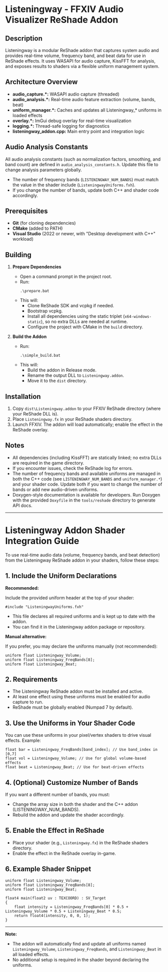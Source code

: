 # Listeningway - FFXIV Audio Visualizer ReShade Addon

## Description

Listeningway is a modular ReShade addon that captures system audio and provides real-time volume, frequency band, and beat data for use in ReShade effects. It uses WASAPI for audio capture, KissFFT for analysis, and exposes results to shaders via a flexible uniform management system.

## Architecture Overview

- **audio_capture.*:** WASAPI audio capture (threaded)
- **audio_analysis.*:** Real-time audio feature extraction (volume, bands, beat)
- **uniform_manager.*:** Caches and updates all Listeningway_* uniforms in loaded effects
- **overlay.*:** ImGui debug overlay for real-time visualization
- **logging.*:** Thread-safe logging for diagnostics
- **listeningway_addon.cpp:** Main entry point and integration logic

## Audio Analysis Constants

All audio analysis constants (such as normalization factors, smoothing, and band count) are defined in `audio_analysis_constants.h`. Update this file to change analysis parameters globally.

- The number of frequency bands (`LISTENINGWAY_NUM_BANDS`) must match the value in the shader include (`ListeningwayUniforms.fxh`).
- If you change the number of bands, update both C++ and shader code accordingly.

## Prerequisites

- **Git** (for cloning dependencies)
- **CMake** (added to PATH)
- **Visual Studio** (2022 or newer, with "Desktop development with C++" workload)

## Building

1. **Prepare Dependencies**
   - Open a command prompt in the project root.
   - Run:
     ```
     .\prepare.bat
     ```
   - This will:
     - Clone ReShade SDK and vcpkg if needed.
     - Bootstrap vcpkg.
     - Install all dependencies using the static triplet (`x64-windows-static`), so no extra DLLs are needed at runtime.
     - Configure the project with CMake in the `build` directory.

2. **Build the Addon**
   - Run:
     ```
     .\simple_build.bat
     ```
   - This will:
     - Build the addon in Release mode.
     - Rename the output DLL to `Listeningway.addon`.
     - Move it to the `dist` directory.

## Installation

1. Copy `dist\Listeningway.addon` to your FFXIV ReShade directory (where your ReShade DLL is).
2. Place `Listeningway.fx` in your ReShade shaders directory.
3. Launch FFXIV. The addon will load automatically; enable the effect in the ReShade overlay.

## Notes

- All dependencies (including KissFFT) are statically linked; no extra DLLs are required in the game directory.
- If you encounter issues, check the ReShade log for errors.
- The number of frequency bands and available uniforms are managed in both the C++ code (see `LISTENINGWAY_NUM_BANDS` and `uniform_manager.*`) and your shader code. Update both if you want to change the number of bands or add new audio-driven uniforms.
- Doxygen-style documentation is available for developers. Run Doxygen with the provided `Doxyfile` in the `tools/reshade` directory to generate API docs.

---

# Listeningway Addon Shader Integration Guide

To use real-time audio data (volume, frequency bands, and beat detection) from the Listeningway ReShade addon in your shaders, follow these steps:

## 1. Include the Uniform Declarations

**Recommended:**

Include the provided uniform header at the top of your shader:

```hlsl
#include "ListeningwayUniforms.fxh"
```

- This file declares all required uniforms and is kept up to date with the addon.
- You can find it in the Listeningway addon package or repository.

**Manual alternative:**

If you prefer, you may declare the uniforms manually (not recommended):

```hlsl
uniform float Listeningway_Volume;
uniform float Listeningway_FreqBands[8];
uniform float Listeningway_Beat;
```

## 2. Requirements

- The Listeningway ReShade addon must be installed and active.
- At least one effect using these uniforms must be enabled for audio capture to run.
- ReShade must be globally enabled (Numpad 7 by default).

## 3. Use the Uniforms in Your Shader Code

You can use these uniforms in your pixel/vertex shaders to drive visual effects. Example:

```hlsl
float bar = Listeningway_FreqBands[band_index]; // Use band_index in [0,7]
float vol = Listeningway_Volume; // Use for global volume-based effects
float beat = Listeningway_Beat; // Use for beat-driven effects
```

## 4. (Optional) Customize Number of Bands

If you want a different number of bands, you must:
- Change the array size in both the shader and the C++ addon (LISTENINGWAY_NUM_BANDS).
- Rebuild the addon and update the shader accordingly.

## 5. Enable the Effect in ReShade

- Place your shader (e.g., `Listeningway.fx`) in the ReShade shaders directory.
- Enable the effect in the ReShade overlay in-game.

## 6. Example Shader Snippet

```hlsl
uniform float Listeningway_Volume;
uniform float Listeningway_FreqBands[8];
uniform float Listeningway_Beat;

float4 main(float2 uv : TEXCOORD) : SV_Target
{
    float intensity = Listeningway_FreqBands[0] * 0.5 + Listeningway_Volume * 0.5 + Listeningway_Beat * 0.5;
    return float4(intensity, 0, 0, 1);
}
```

---

**Note:**  
- The addon will automatically find and update all uniforms named `Listeningway_Volume`, `Listeningway_FreqBands`, and `Listeningway_Beat` in all loaded effects.
- No additional setup is required in the shader beyond declaring the uniforms.